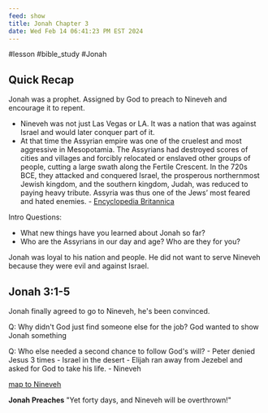 ```yaml
---
feed: show
title: Jonah Chapter 3
date: Wed Feb 14 06:41:23 PM EST 2024
---
```


#lesson #bible_study #Jonah

## Quick Recap

Jonah was a prophet.
Assigned by God to preach to Nineveh and encourage it to repent.

- Nineveh was not just Las Vegas or LA. It was a nation that was against Israel and would later conquer part of it.
- At that time the Assyrian empire was one of the cruelest and most aggressive in Mesopotamia. The Assyrians had destroyed scores of cities and villages and forcibly relocated or enslaved other groups of people, cutting a large swath along the Fertile Crescent. In the 720s BCE, they attacked and conquered Israel, the prosperous northernmost Jewish kingdom, and the southern kingdom, Judah, was reduced to paying heavy tribute. Assyria was thus one of the Jews’ most feared and hated enemies. - [Encyclopedia Britannica](https://www.britannica.com/biography/Jonah-biblical-figure)

Intro Questions:

- What new things have you learned about Jonah so far?
- Who are the Assyrians in our day and age? Who are they for you?

Jonah was loyal to his nation and people.
He did not want to serve Nineveh because they were evil and against Israel.

## Jonah 3:1-5

Jonah finally agreed to go to Nineveh, he's been convinced.

Q: Why didn't God just find someone else for the job?
God wanted to show Jonah something

Q: Who else needed a second chance to follow God's will? - Peter denied Jesus 3 times - Israel in the desert - Elijah ran away from Jezebel and asked for God to take his life. - Nineveh

[map to Nineveh](https://images.squarespace-cdn.com/content/v1/54111b43e4b04f85eb6b8afe/1610059125417-3S08TFVDBZY8ZWNI4CFP/6f3d9-jonahrunswithdistances.jpg?format=2500w)

**Jonah Preaches**
"Yet forty days, and Nineveh will be overthrown!"

